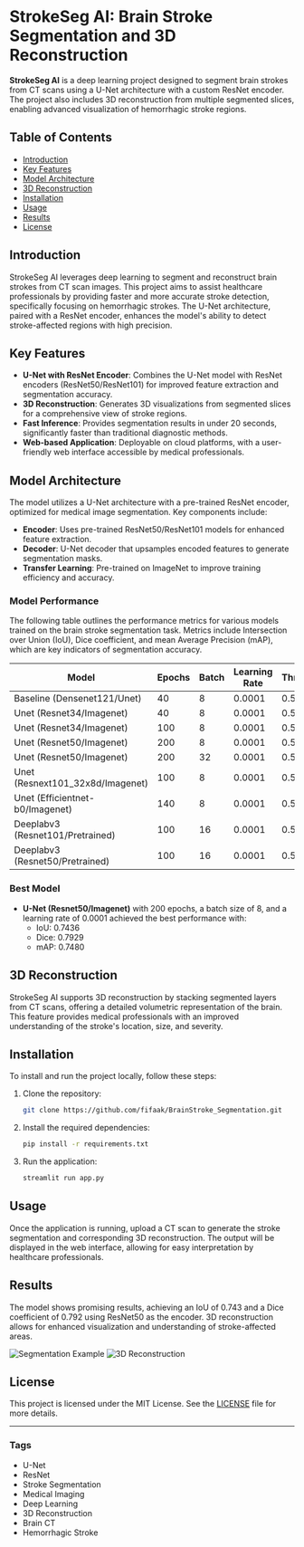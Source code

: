 # StrokeSeg AI: Brain Stroke Segmentation and 3D Reconstruction

**StrokeSeg AI** is a deep learning project designed to segment brain strokes from CT scans using a U-Net architecture with a custom ResNet encoder. The project also includes 3D reconstruction from multiple segmented slices, enabling advanced visualization of hemorrhagic stroke regions.

## Table of Contents

- [Introduction](#introduction)
- [Key Features](#key-features)
- [Model Architecture](#model-architecture)
- [3D Reconstruction](#3d-reconstruction)
- [Installation](#installation)
- [Usage](#usage)
- [Results](#results)
- [License](#license)

## Introduction

StrokeSeg AI leverages deep learning to segment and reconstruct brain strokes from CT scan images. This project aims to assist healthcare professionals by providing faster and more accurate stroke detection, specifically focusing on hemorrhagic strokes. The U-Net architecture, paired with a ResNet encoder, enhances the model's ability to detect stroke-affected regions with high precision.

## Key Features

- **U-Net with ResNet Encoder**: Combines the U-Net model with ResNet encoders (ResNet50/ResNet101) for improved feature extraction and segmentation accuracy.
- **3D Reconstruction**: Generates 3D visualizations from segmented slices for a comprehensive view of stroke regions.
- **Fast Inference**: Provides segmentation results in under 20 seconds, significantly faster than traditional diagnostic methods.
- **Web-based Application**: Deployable on cloud platforms, with a user-friendly web interface accessible by medical professionals.

## Model Architecture

The model utilizes a U-Net architecture with a pre-trained ResNet encoder, optimized for medical image segmentation. Key components include:

- **Encoder**: Uses pre-trained ResNet50/ResNet101 models for enhanced feature extraction.
- **Decoder**: U-Net decoder that upsamples encoded features to generate segmentation masks.
- **Transfer Learning**: Pre-trained on ImageNet to improve training efficiency and accuracy.

### Model Performance

The following table outlines the performance metrics for various models trained on the brain stroke segmentation task. Metrics include Intersection over Union (IoU), Dice coefficient, and mean Average Precision (mAP), which are key indicators of segmentation accuracy.

| Model                               | Epochs | Batch | Learning Rate | Threshold | IoU   | Dice  | mAP   |
|-------------------------------------|--------|-------|---------------|-----------|-------|-------|-------|
| Baseline (Densenet121/Unet)         | 40     | 8     | 0.0001        | 0.5       | 0.4738| 0.5331| 0.5720|
| Unet (Resnet34/Imagenet)            | 40     | 8     | 0.0001        | 0.5       | 0.3839| 0.4423| 0.4421|
| Unet (Resnet34/Imagenet)            | 100    | 8     | 0.0001        | 0.5       | 0.5059| 0.5591| 0.5874|
| Unet (Resnet50/Imagenet)            | 200    | 8     | 0.0001        | 0.5       | 0.7436| 0.7929| 0.7480|
| Unet (Resnet50/Imagenet)            | 200    | 32    | 0.0001        | 0.5       | 0.3911| 0.4580| 0.5033|
| Unet (Resnext101_32x8d/Imagenet)    | 100    | 8     | 0.0001        | 0.5       | 0.4017| 0.4580| 0.5638|
| Unet (Efficientnet-b0/Imagenet)     | 140    | 8     | 0.0001        | 0.5       | 0.4017| 0.4580| 0.5638|
| Deeplabv3 (Resnet101/Pretrained)    | 100    | 16    | 0.0001        | 0.5       | 0.5123| 0.6445| 0.6079|
| Deeplabv3 (Resnet50/Pretrained)     | 100    | 16    | 0.0001        | 0.5       | 0.4897| 0.6142| 0.5721|

### Best Model

- **U-Net (Resnet50/Imagenet)** with 200 epochs, a batch size of 8, and a learning rate of 0.0001 achieved the best performance with:
  - IoU: 0.7436
  - Dice: 0.7929
  - mAP: 0.7480


## 3D Reconstruction

StrokeSeg AI supports 3D reconstruction by stacking segmented layers from CT scans, offering a detailed volumetric representation of the brain. This feature provides medical professionals with an improved understanding of the stroke's location, size, and severity.

## Installation

To install and run the project locally, follow these steps:

1. Clone the repository:
    ```bash
    git clone https://github.com/fifaak/BrainStroke_Segmentation.git
    ```

2. Install the required dependencies:
    ```bash
    pip install -r requirements.txt
    ```

3. Run the application:
    ```bash
    streamlit run app.py
    ```

## Usage

Once the application is running, upload a CT scan to generate the stroke segmentation and corresponding 3D reconstruction. The output will be displayed in the web interface, allowing for easy interpretation by healthcare professionals.

## Results

The model shows promising results, achieving an IoU of 0.743 and a Dice coefficient of 0.792 using ResNet50 as the encoder. 3D reconstruction allows for enhanced visualization and understanding of stroke-affected areas.

![Segmentation Example](docs/segmentation_example.png)
![3D Reconstruction](docs/3d_reconstruction.png)

## License

This project is licensed under the MIT License. See the [LICENSE](LICENSE) file for more details.

---

### Tags

- U-Net
- ResNet
- Stroke Segmentation
- Medical Imaging
- Deep Learning
- 3D Reconstruction
- Brain CT
- Hemorrhagic Stroke

